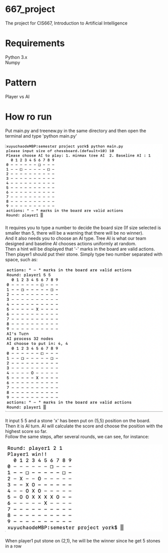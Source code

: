 # 667_project
The project for CIS667, Introduction to Artificial Intelligence

# Requirements
Python 3.x<br/>
Numpy

# Pattern
Player vs AI

# How ro run
Put main.py and treenew.py in the same directory and then open the terminal and type 'python main.py'<br/><br/>
![alt text](Screenshots/initial.png)<br/><br/>
It requires you to type a number to decide the board size (If size selected is smaller than 5, there will be a warning that there will be no winner).<br/>
And it also needs you to choose an AI type. Tree AI is what our team designed and baseline AI chooses actions uniformly at random.<br/>
Then a hint will be displayed that '-' marks in the board are valid actions.<br/>
Then player1 should put their stone. Simply type two number separated with space, such as:<br/><br/>
![alt text](Screenshots/player1.png)<br/><br/>
It input 5 5 and a stone 'x' has been put on (5,5) position on the board.<br/>
Then it is AI turn. AI will calculate the score and choose the position with the highest score so far.<br/>
Follow the same steps, after several rounds, we can see, for instance:<br/><br/>
![alt text](Screenshots/winner.png)<br/><br/>
When player1 put stone on (2,1), he will be the winner since he get 5 stones in a row<br/>
